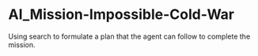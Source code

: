 # AI_Mission-Impossible-Cold-War
Using search to formulate a plan that the agent can follow to complete the mission.
